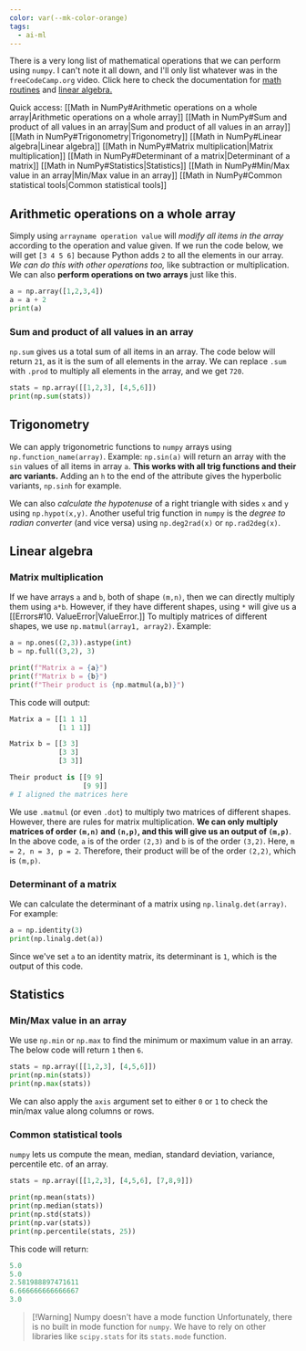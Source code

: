 ```yaml
---
color: var(--mk-color-orange)
tags:
  - ai-ml
---
```

There is a very long list of mathematical operations that we can perform using `numpy`. I can't note it all down, and I'll only list whatever was in the `freeCodeCamp.org` video. Click here to check the documentation for [math routines](https://numpy.org/doc/stable/reference/routines.math.html)  and [linear algebra.](https://numpy.org/doc/stable/reference/routines.linalg.html)

Quick access:
[[Math in NumPy#Arithmetic operations on a whole array|Arithmetic operations on a whole array]]
	[[Math in NumPy#Sum and product of all values in an array|Sum and product of all values in an array]]
[[Math in NumPy#Trigonometry|Trigonometry]]
[[Math in NumPy#Linear algebra|Linear algebra]]
	[[Math in NumPy#Matrix multiplication|Matrix multiplication]]
	[[Math in NumPy#Determinant of a matrix|Determinant of a matrix]]
[[Math in NumPy#Statistics|Statistics]]
	[[Math in NumPy#Min/Max value in an array|Min/Max value in an array]]
	[[Math in NumPy#Common statistical tools|Common statistical tools]]

## Arithmetic operations on a whole array
Simply using `arrayname operation value` will *modify all items in the array* according to the operation and value given. If we run the code below, we will get `[3 4 5 6]` because Python adds `2` to all the elements in our array. *We can do this with other operations too,* like subtraction or multiplication. We can also **perform operations on two arrays** just like this.
~~~python
a = np.array([1,2,3,4])
a = a + 2
print(a)
~~~

### Sum and product of all values in an array
`np.sum` gives us a total sum of all items in an array. The code below will return `21`, as it is the sum of all elements in the array. We can replace `.sum` with `.prod` to multiply all elements in the array, and we get `720`.
~~~python
stats = np.array([[1,2,3], [4,5,6]])
print(np.sum(stats))
~~~

## Trigonometry
We can apply trigonometric functions to `numpy` arrays using `np.function_name(array)`. Example: `np.sin(a)` will return an array with the `sin` values of all items in array `a`. **This works with all trig functions and their arc variants.** Adding an `h` to the end of the attribute gives the hyperbolic variants, `np.sinh` for example.

We can also *calculate the hypotenuse* of a right triangle with sides `x` and `y` using `np.hypot(x,y)`. Another useful trig function in `numpy` is the *degree to radian converter* (and vice versa) using `np.deg2rad(x)` or `np.rad2deg(x)`.

## Linear algebra
### Matrix multiplication
If we have arrays `a` and `b`, both of shape `(m,n)`, then we can directly multiply them using `a*b`. However, if they have different shapes, using `*` will give us a [[Errors#10. ValueError|ValueError.]] To multiply matrices of different shapes, we use `np.matmul(array1, array2)`. Example:
~~~python
a = np.ones((2,3)).astype(int)
b = np.full((3,2), 3)

print(f"Matrix a = {a}")
print(f"Matrix b = {b}")
print(f"Their product is {np.matmul(a,b)}")
~~~
This code will output:
~~~python
Matrix a = [[1 1 1]
 	        [1 1 1]]

Matrix b = [[3 3]
            [3 3]
            [3 3]]

Their product is [[9 9]
                  [9 9]]
# I aligned the matrices here
 ~~~
We use `.matmul` (or even `.dot`) to multiply two matrices of different shapes. However, there are rules for matrix multiplication. **We can only multiply matrices of order `(m,n)` and `(n,p)`, and this will give us an output of `(m,p)`**. In the above code, `a` is of the order `(2,3)` and `b` is of the order `(3,2)`. Here, `m = 2, n = 3, p = 2`. Therefore, their product will be of the order `(2,2)`, which is `(m,p)`.

### Determinant of a matrix
We can calculate the determinant of a matrix using `np.linalg.det(array)`. For example:
~~~python
a = np.identity(3)
print(np.linalg.det(a))
~~~
Since we've set `a` to an identity matrix, its determinant is `1`, which is the output of this code.

## Statistics
### Min/Max value in an array
We use `np.min` or `np.max` to find the minimum or maximum value in an array. The below code will return `1` then `6`.
~~~python
stats = np.array([[1,2,3], [4,5,6]])
print(np.min(stats))
print(np.max(stats))
~~~
We can also apply the `axis` argument set to either `0` or `1` to check the min/max value along columns or rows.

### Common statistical tools
`numpy` lets us compute the mean, median, standard deviation, variance, percentile etc. of an array.
~~~python
stats = np.array([[1,2,3], [4,5,6], [7,8,9]])

print(np.mean(stats))
print(np.median(stats))
print(np.std(stats))
print(np.var(stats))
print(np.percentile(stats, 25))
~~~
This code will return:
~~~python
5.0
5.0
2.581988897471611
6.666666666666667
3.0
~~~

> [!Warning] Numpy doesn't have a mode function
> Unfortunately, there is no built in mode function for `numpy`. We have to rely on other libraries like `scipy.stats` for its `stats.mode` function.